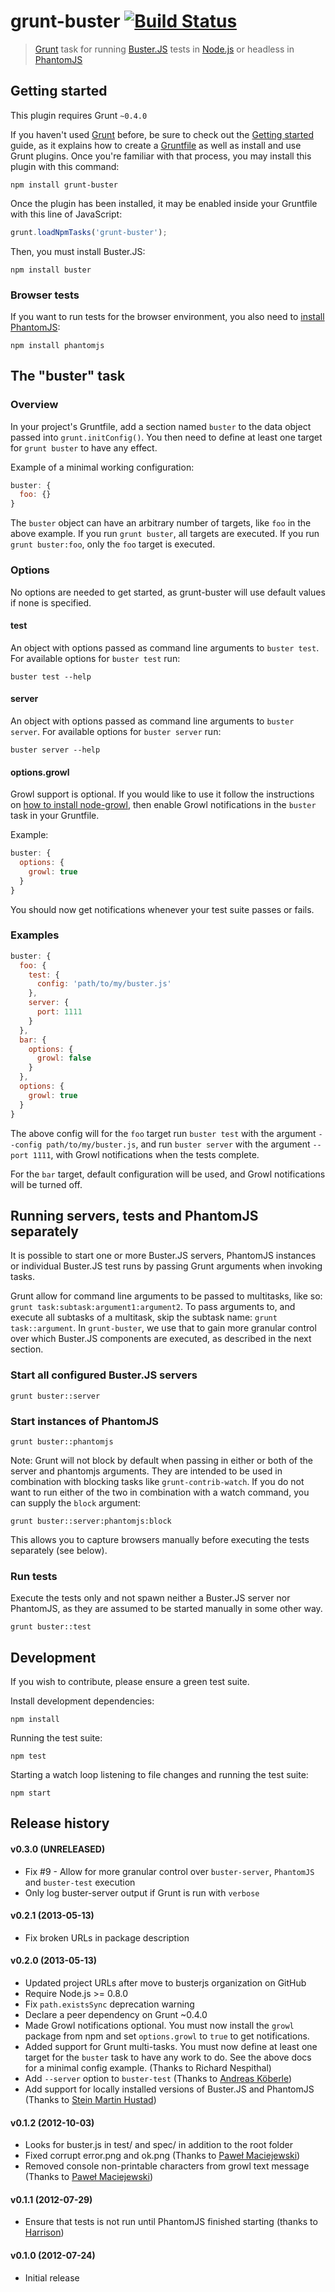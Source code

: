 # grunt-buster [![Build Status](https://travis-ci.org/busterjs/grunt-buster.png?branch=master)](https://travis-ci.org/busterjs/grunt-buster)

> [Grunt](http://gruntjs.com/) task for running
> [Buster.JS](http://busterjs.org/) tests in [Node.js](http://nodejs.org/) or
> headless in [PhantomJS](http://phantomjs.org/)


## Getting started

This plugin requires Grunt `~0.4.0`

If you haven't used [Grunt](http://gruntjs.com/) before, be sure to check out
the [Getting started](http://gruntjs.com/getting-started) guide, as it explains
how to create a [Gruntfile](http://gruntjs.com/sample-gruntfile) as well as
install and use Grunt plugins. Once you're familiar with that process, you may
install this plugin with this command:

``` shell
npm install grunt-buster
```

Once the plugin has been installed, it may be enabled inside your Gruntfile
with this line of JavaScript:

``` js
grunt.loadNpmTasks('grunt-buster');
```

Then, you must install Buster.JS:

``` shell
npm install buster
```

### Browser tests

If you want to run tests for the browser environment, you also need to [install
PhantomJS](http://phantomjs.org/):

``` shell
npm install phantomjs
```


## The "buster" task

### Overview

In your project's Gruntfile, add a section named `buster` to the data object
passed into `grunt.initConfig()`. You then need to define at least one target
for `grunt buster` to have any effect.

Example of a minimal working configuration:

``` js
buster: {
  foo: {}
}
```

The `buster` object can have an arbitrary number of targets, like `foo` in the
above example. If you run `grunt buster`, all targets are executed. If you run
`grunt buster:foo`, only the `foo` target is executed.

### Options

No options are needed to get started, as grunt-buster will use default values
if none is specified.

#### test

An object with options passed as command line arguments to `buster test`. For
available options for `buster test` run:

``` shell
buster test --help
```

#### server

An object with options passed as command line arguments to `buster server`. For
available options for `buster server` run:

``` shell
buster server --help
```

#### options.growl

Growl support is optional. If you would like to use it follow the instructions
on [how to install node-growl](https://github.com/visionmedia/node-growl), then
enable Growl notifications in the `buster` task in your Gruntfile.

Example:

``` js
buster: {
  options: {
    growl: true
  }
}
```

You should now get notifications whenever your test suite passes or fails.

### Examples

``` js
buster: {
  foo: {
    test: {
      config: 'path/to/my/buster.js'
    },
    server: {
      port: 1111
    }
  },
  bar: {
    options: {
      growl: false
    }
  },
  options: {
    growl: true
  }
}
```

The above config will for the `foo` target run `buster test` with the
argument `--config path/to/my/buster.js`, and run `buster server` with the
argument `--port 1111`, with Growl notifications when the tests complete.

For the `bar` target, default configuration will be used, and Growl
notifications will be turned off.

## Running servers, tests and PhantomJS separately

It is possible to start one or more Buster.JS servers, PhantomJS instances or
individual Buster.JS test runs by passing Grunt arguments when invoking tasks.

Grunt allow for command line arguments to be passed to multitasks, like so:
`grunt task:subtask:argument1:argument2`. To pass arguments to, and execute all
subtasks of a multitask, skip the subtask name: `grunt task::argument`. In
`grunt-buster`, we use that to gain more granular control over which Buster.JS
components are executed, as described in the next section.

### Start all configured Buster.JS servers

```
grunt buster::server
```

### Start instances of PhantomJS

```
grunt buster::phantomjs
```

Note: Grunt will not block by default when passing in either or both of the
server and phantomjs arguments. They are intended to be used in combination
with blocking tasks like `grunt-contrib-watch`. If you do not want to run
either of the two in combination with a watch command, you can supply the
`block` argument:

```
grunt buster::server:phantomjs:block
``` 

This allows you to capture browsers manually before executing the tests
separately (see below).

### Run tests

Execute the tests only and not spawn neither a Buster.JS server nor PhantomJS,
as they are assumed to be started manually in some other way.

```
grunt buster::test
```

## Development

If you wish to contribute, please ensure a green test suite.

Install development dependencies:

```
npm install
```

Running the test suite:

```
npm test
```

Starting a watch loop listening to file changes and running the test suite:

```
npm start
```


## Release history

#### v0.3.0 (UNRELEASED)

* Fix #9 - Allow for more granular control over `buster-server`, `PhantomJS`
  and `buster-test` execution
* Only log buster-server output if Grunt is run with `verbose`

#### v0.2.1 (2013-05-13)

* Fix broken URLs in package description

#### v0.2.0 (2013-05-13)

* Updated project URLs after move to busterjs organization on GitHub
* Require Node.js >= 0.8.0
* Fix `path.existsSync` deprecation warning
* Declare a peer dependency on Grunt ~0.4.0
* Made Growl notifications optional. You must now install the `growl` package
  from npm and set `options.growl` to `true` to get notifications.
* Added support for Grunt multi-tasks. You must now define at least one target
  for the `buster` task to have any work to do. See the above docs for a
  minimal config example. (Thanks to Richard Nespithal)
* Add `--server` option to `buster-test`
  (Thanks to [Andreas Köberle](https://github.com/eskimoblood))
* Add support for locally installed versions of Buster.JS and PhantomJS
  (Thanks to [Stein Martin Hustad](https://github.com/smh))

#### v0.1.2 (2012-10-03)

* Looks for buster.js in test/ and spec/ in addition to the root folder
* Fixed corrupt error.png and ok.png (Thanks to [Paweł Maciejewski](https://github.com/fragphace))
* Removed console non-printable characters from growl text message (Thanks to
  [Paweł Maciejewski](https://github.com/fragphace))

#### v0.1.1 (2012-07-29)

* Ensure that tests is not run until PhantomJS finished starting (thanks to
  [Harrison](https://github.com/Harrison))

#### v0.1.0 (2012-07-24)

* Initial release
